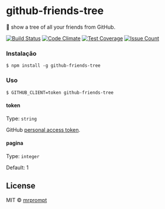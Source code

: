 # github-friends-tree 
🌿  show a tree of all your friends from GitHub.

[![Build Status](https://travis-ci.org/mrprompt/github-friends-tree.svg?branch=master)](https://travis-ci.org/mrprompt/github-friends-tree)
[![Code Climate](https://codeclimate.com/github/mrprompt/github-friends-tree/badges/gpa.svg)](https://codeclimate.com/github/mrprompt/github-friends-tree)
[![Test Coverage](https://codeclimate.com/github/mrprompt/github-friends-tree/badges/coverage.svg)](https://codeclimate.com/github/mrprompt/github-friends-tree/coverage)
[![Issue Count](https://codeclimate.com/github/mrprompt/github-friends-tree/badges/issue_count.svg)](https://codeclimate.com/github/mrprompt/github-friends-tree)

### Instalação

```
$ npm install -g github-friends-tree
```

### Uso

```
$ GITHUB_CLIENT=token github-friends-tree
```

#### token

Type: `string`  

GitHub [personal access token](https://github.com/settings/tokens/new).

#### pagina

Type: `integer`

Default: 1 

## License

MIT © [mrprompt](https://mrprompt.com.br)

